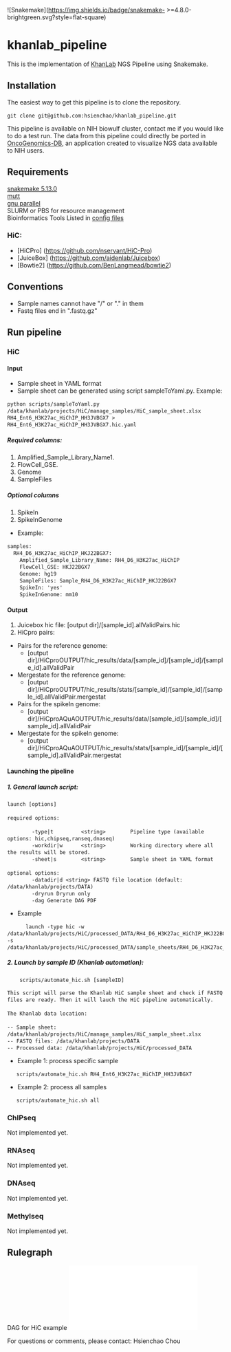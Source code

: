 ![Snakemake](https://img.shields.io/badge/snakemake- >=4.8.0-brightgreen.svg?style=flat-square)
# khanlab_pipeline
This is the implementation of [KhanLab](https://ccr.cancer.gov/Genetics-Branch/javed-khan) NGS Pipeline using Snakemake.

## Installation

The easiest way to get this pipeline is to clone the repository.

```
git clone git@github.com:hsienchao/khanlab_pipeline.git
```
This pipeline is available on NIH biowulf cluster, contact me if you would like to do a test run. The data from this pipeline could directly be ported in [OncoGenomics-DB](https://clinomics.ncifcrf.gov/production/public/), an application created to visualize NGS data available to NIH users.
## Requirements
[snakemake 5.13.0](https://snakemake.readthedocs.io/en/stable/)  
[mutt](http://www.mutt.org/)  
[gnu parallel](http://www.gnu.org/software/parallel/)  
SLURM or PBS for resource management  
Bioinformatics Tools Listed in [config files](config/config_common.json)  

### HiC:
- [HiCPro] (https://github.com/nservant/HiC-Pro)
- [JuiceBox] (https://github.com/aidenlab/Juicebox)
- [Bowtie2] (https://github.com/BenLangmead/bowtie2)


## Conventions

- Sample names cannot have "/" or "." in them
- Fastq files end in ".fastq.gz"

## Run pipeline

### HiC

#### Input 

- Sample sheet in YAML format
- Sample sheet can be generated using script sampleToYaml.py. Example:
```
python scripts/sampleToYaml.py /data/khanlab/projects/HiC/manage_samples/HiC_sample_sheet.xlsx RH4_Ent6_H3K27ac_HiChIP_HH3JVBGX7 > RH4_Ent6_H3K27ac_HiChIP_HH3JVBGX7.hic.yaml
```

##### Required columns: 
1. Amplified_Sample_Library_Name1. 
2. FlowCell_GSE.
3. Genome
4. SampleFiles

##### Optional columns
1. SpikeIn
2. SpikeInGenome

- Example:
```
samples:
  RH4_D6_H3K27ac_HiChIP_HKJ22BGX7:
    Amplified_Sample_Library_Name: RH4_D6_H3K27ac_HiChIP
    FlowCell_GSE: HKJ22BGX7
    Genome: hg19
    SampleFiles: Sample_RH4_D6_H3K27ac_HiChIP_HKJ22BGX7
    SpikeIn: 'yes'
    SpikeInGenome: mm10
```
#### Output
1. Juicebox hic file: [output dir]/[sample_id].allValidPairs.hic
2. HiCpro pairs:
  * Pairs for the reference genome:
    * [output dir]/HiCproOUTPUT/hic_results/data/[sample_id]/[sample_id]/[sample_id].allValidPair
  * Mergestate for the reference genome:
    * [output dir]/HiCproOUTPUT/hic_results/stats/[sample_id]/[sample_id]/[sample_id].allValidPair.mergestat
  * Pairs for the spikeIn genome:
    * [output dir]/HiCproAQuAOUTPUT/hic_results/data/[sample_id]/[sample_id]/[sample_id].allValidPair
  * Mergestate for the spikeIn genome:
    * [output dir]/HiCproAQuAOUTPUT/hic_results/stats/[sample_id]/[sample_id]/[sample_id].allValidPair.mergestat

#### Launching the pipeline
##### 1. General launch script:

    launch [options]
	
    required options:

            -type|t         <string>        Pipeline type (available options: hic,chipseq,ranseq,dnaseq)
            -workdir|w      <string>        Working directory where all the results will be stored.
            -sheet|s        <string>        Sample sheet in YAML format

    optional options: 
            -datadir|d <string> FASTQ file location (default: /data/khanlab/projects/DATA) 
            -dryrun Dryrun only 
            -dag Generate DAG PDF

  * Example
```
      launch -type hic -w /data/khanlab/projects/HiC/processed_DATA/RH4_D6_H3K27ac_HiChIP_HKJ22BGX7 -s /data/khanlab/projects/HiC/processed_DATA/sample_sheets/RH4_D6_H3K27ac_HiChIP_HKJ22BGX7.hic.yaml
```
#####  2. Launch by sample ID (Khanlab automation):
```
    scripts/automate_hic.sh [sampleID]
```    
    This script will parse the Khanlab HiC sample sheet and check if FASTQ files are ready. Then it will lauch the HiC pipeline automatically. 
    
    The Khanlab data location:
    
    -- Sample sheet: /data/khanlab/projects/HiC/manage_samples/HiC_sample_sheet.xlsx
    -- FASTQ files: /data/khanlab/projects/DATA
    -- Processed data: /data/khanlab/projects/HiC/processed_DATA

  * Example 1: process specific sample
```
   scripts/automate_hic.sh RH4_Ent6_H3K27ac_HiChIP_HH3JVBGX7
```
  * Example 2: process all samples
```
   scripts/automate_hic.sh all
```

### ChIPseq
Not implemented yet.
### RNAseq
Not implemented yet.
### DNAseq
Not implemented yet.
### Methylseq
Not implemented yet.
## Rulegraph
DAG for HiC example
![alt tag](dag.hic.pdf)

For questions or comments, please contact: Hsienchao Chou